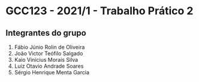 # GCC123 - 2021/1 - Trabalho Prático 2

## Integrantes do grupo

1. Fábio Júnio Rolin de Oliveira
2. João Victor Teófilo Salgado
3. Kaio Vinícius Morais Silva
4. Luiz Otavio Andrade Soares
5. Sérgio Henrique Menta Garcia
